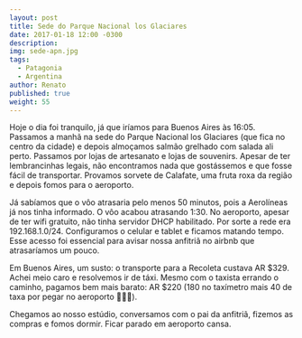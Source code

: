 ```yaml
---
layout: post
title: Sede do Parque Nacional los Glaciares
date: 2017-01-18 12:00 -0300
description: 
img: sede-apn.jpg
tags:
  - Patagonia
  - Argentina
author: Renato
published: true
weight: 55
---
```


Hoje o dia foi tranquilo, já que iríamos para Buenos Aires às 16:05. Passamos
a manhã na sede do Parque Nacional los Glaciares (que fica no centro da cidade)
e depois almoçamos salmão grelhado com salada ali perto. Passamos por lojas de
artesanato e lojas de souvenirs. Apesar de ter lembrancinhas legais, não
encontramos nada que gostássemos e que fosse fácil de transportar. Provamos
sorvete de Calafate, uma fruta roxa da região e depois fomos para o aeroporto.

Já sabíamos que o vôo atrasaria pelo menos 50 minutos, pois a Aerolíneas já nos
tinha informado. O vôo acabou atrasando 1:30. No aeroporto, apesar de ter wifi
gratuito, não tinha servidor DHCP habilitado. Por sorte a rede era
192.168.1.0/24. Configuramos o  celular e tablet e ficamos matando tempo. Esse
acesso foi essencial para avisar nossa anfitriã no airbnb que atrasaríamos um
pouco.

Em Buenos Aires, um susto: o transporte para a Recoleta custava AR $329. Achei
meio caro e resolvemos ir de táxi. Mesmo com o taxista errando o caminho,
pagamos bem mais barato: AR $220 (180 no taxímetro mais 40 de taxa por pegar no
aeroporto 🤷🏽‍♂️).

Chegamos ao nosso estúdio, conversamos com o pai da anfitriã, fizemos as
compras e fomos dormir. Ficar parado em aeroporto cansa.

